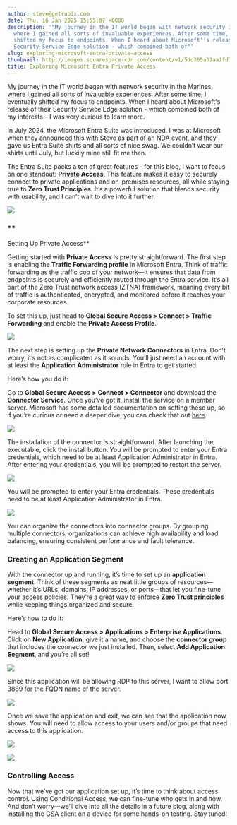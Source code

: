 ```yaml
---
author: steve@getrubix.com
date: Thu, 16 Jan 2025 15:55:07 +0000
description: '"My journey in the IT world began with network security in the Marines,
  where I gained all sorts of invaluable experiences. After some time, I eventually
  shifted my focus to endpoints. When I heard about Microsoft''s release of their
  Security Service Edge solution - which combined both of"'
slug: exploring-microsoft-entra-private-access
thumbnail: http://images.squarespace-cdn.com/content/v1/5dd365a31aa1fd743bc30b8e/1737042453223-6I84ZGKHLYLFYIAR5EV7/unsplash-image-nGoCBxiaRO0.jpg
title: Exploring Microsoft Entra Private Access
---
```


My journey in the IT world began with network security in the Marines, where I gained all sorts of invaluable experiences. After some time, I eventually shifted my focus to endpoints. When I heard about Microsoft's release of their Security Service Edge solution - which combined both of my interests – I was very curious to learn more.

In July 2024, the Microsoft Entra Suite was introduced. I was at Microsoft when they announced this with Steve as part of an NDA event, and they gave us Entra Suite shirts and all sorts of nice swag. We couldn’t wear our shirts until July, but luckily mine still fit me then.

The Entra Suite packs a ton of great features - for this blog, I want to focus on one standout: **Private Access**. This feature makes it easy to securely connect to private applications and on-premises resources, all while staying true to **Zero Trust Principles**. It’s a powerful solution that blends security with usability, and I can’t wait to dive into it further.

![](https://getrubixsitecms.blob.core.windows.net/public-assets/content/v1/5dd365a31aa1fd743bc30b8e/7a6625d9-0c94-4db4-8a5a-39378262a375/dgblog.png)

### **  
Setting Up Private Access**

Getting started with **Private Access** is pretty straightforward. The first step is enabling the **Traffic Forwarding profile** in Microsoft Entra. Think of traffic forwarding as the traffic cop of your network—it ensures that data from endpoints is securely and efficiently routed through the Entra service. It’s all part of the Zero Trust network access (ZTNA) framework, meaning every bit of traffic is authenticated, encrypted, and monitored before it reaches your corporate resources.

To set this up, just head to **Global Secure Access > Connect > Traffic Forwarding** and enable the **Private Access Profile**.

![](https://getrubixsitecms.blob.core.windows.net/public-assets/content/v1/5dd365a31aa1fd743bc30b8e/3ba42ace-7ad0-4646-b9a0-12efc444e3cb/dgblog2.png)

The next step is setting up the **Private Network Connectors** in Entra. Don’t worry, it’s not as complicated as it sounds. You’ll just need an account with at least the **Application Administrator** role in Entra to get started.

Here’s how you do it:  
  
Go to **Global Secure Access > Connect > Connector** and download the **Connector Service**. Once you’ve got it, install the service on a member server. Microsoft has some detailed documentation on setting these up, so if you’re curious or need a deeper dive, you can check that out [here](https://learn.microsoft.com/en-us/entra/global-secure-access/how-to-configure-connectors).

![](https://getrubixsitecms.blob.core.windows.net/public-assets/content/v1/5dd365a31aa1fd743bc30b8e/ae626378-7d0f-4615-a013-a7e1532cc5bd/dgblog3.png)

The installation of the connector is straightforward. After launching the executable, click the install button. You will be prompted to enter your Entra credentials, which need to be at least Application Administrator in Entra. After entering your credentials, you will be prompted to restart the server.

![](https://getrubixsitecms.blob.core.windows.net/public-assets/content/v1/5dd365a31aa1fd743bc30b8e/260c0dbe-7b76-4611-8133-bb1ec384aa07/dgblog4.png)

You will be prompted to enter your Entra credentials. These credentials need to be at least Application Administrator in Entra.

![](https://getrubixsitecms.blob.core.windows.net/public-assets/content/v1/5dd365a31aa1fd743bc30b8e/8e29dfe4-e86b-4d71-b41b-4f4dac11bc65/dgblog5.png)

You can organize the connectors into connector groups. By grouping multiple connectors, organizations can achieve high availability and load balancing, ensuring consistent performance and fault tolerance.

### **Creating an Application Segment**

With the connector up and running, it’s time to set up an **application segment**. Think of these segments as neat little groups of resources—whether it’s URLs, domains, IP addresses, or ports—that let you fine-tune your access policies. They’re a great way to enforce **Zero Trust principles** while keeping things organized and secure.

Here’s how to do it:

Head to **Global Secure Access > Applications > Enterprise Applications**. Click on **New Application**, give it a name, and choose the **connector group** that includes the connector we just installed. Then, select **Add Application Segment**, and you’re all set!

![](https://getrubixsitecms.blob.core.windows.net/public-assets/content/v1/5dd365a31aa1fd743bc30b8e/ac098c67-aba9-4364-8147-588fa354892a/dgblog6.png)

Since this application will be allowing RDP to this server, I want to allow port 3889 for the FQDN name of the server.

![](https://getrubixsitecms.blob.core.windows.net/public-assets/content/v1/5dd365a31aa1fd743bc30b8e/649a096a-76c5-438d-9ed8-e89d8e9f9b90/dgblog7.png)

Once we save the application and exit, we can see that the application now shows. You will need to allow access to your users and/or groups that need access to this application.

![](https://getrubixsitecms.blob.core.windows.net/public-assets/content/v1/5dd365a31aa1fd743bc30b8e/edd9ebab-c31f-4173-b71d-f59e9e6abace/dgblog8.png)

![](https://getrubixsitecms.blob.core.windows.net/public-assets/content/v1/5dd365a31aa1fd743bc30b8e/e01b3caf-ae75-44fe-900e-eeb2a75200bc/dgblog9.png)

### **Controlling Access**

Now that we’ve got our application set up, it’s time to think about access control. Using Conditional Access, we can fine-tune who gets in and how. And don’t worry—we’ll dive into all the details in a future blog, along with installing the GSA client on a device for some hands-on testing. Stay tuned!